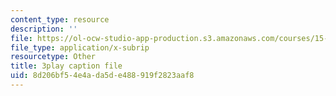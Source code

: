 ```yaml
---
content_type: resource
description: ''
file: https://ol-ocw-studio-app-production.s3.amazonaws.com/courses/15-031j-energy-decisions-markets-and-policies-spring-2012/8d206bf54e4ada5de488919f2823aaf8_ruRaCsL9tpQ.srt
file_type: application/x-subrip
resourcetype: Other
title: 3play caption file
uid: 8d206bf5-4e4a-da5d-e488-919f2823aaf8
---
```

